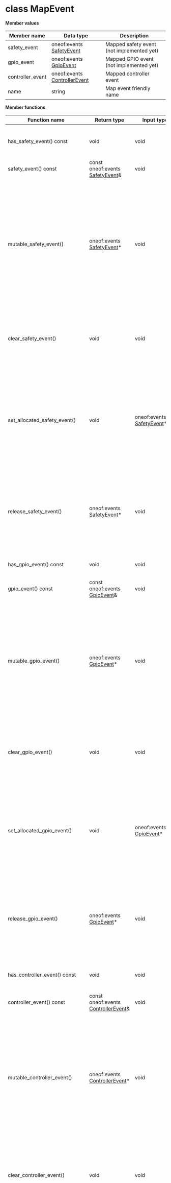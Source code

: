 # class MapEvent

 **Member values** 

|Member name|Data type|Description|
|-----------|---------|-----------|
|safety\_event|oneof:events [SafetyEvent](SafetyEvent.md#)|Mapped safety event \(not implemented yet\)|
|gpio\_event|oneof:events [GpioEvent](GpioEvent.md#)|Mapped GPIO event \(not implemented yet\)|
|controller\_event|oneof:events [ControllerEvent](ControllerEvent.md#)|Mapped controller event|
|name|string|Map event friendly name|

 **Member functions** 

|Function name|Return type|Input type|Description|
|-------------|-----------|----------|-----------|
|has\_safety\_event\(\) const|void|void|Returns the current value of the field if oneof case is kSafety\_event. Otherwise, returns oneof:events [SafetyEvent](SafetyEvent.md#)::default\_instance\(\)|
|safety\_event\(\) const|const oneof:events [SafetyEvent](SafetyEvent.md#)&|void|Returns the current value of the field if oneof case is kSafety\_event|
|mutable\_safety\_event\(\)|oneof:events [SafetyEvent](SafetyEvent.md#)\*|void|If any other oneof field in the same oneof is set, calls clear\_events\(\). Sets the oneof case to kSafety\_event and returns a pointer to the mutable oneof:events [SafetyEvent](SafetyEvent.md#) object that stores the field's value. If the oneof case was not kSafety\_event prior to the call, then the returned oneof:events [SafetyEvent](SafetyEvent.md#) will have none of its fields set \(i.e. it will be identical to a newly-allocated oneof:events [SafetyEvent](SafetyEvent.md#)\). After calling this, has\_safety\_event\(\) will return true, safety\_event\(\) will return a reference to the same instance of oneof:events [SafetyEvent](SafetyEvent.md#) and events\_case\(\) will return kSafety\_event|
|clear\_safety\_event\(\)|void|void|Nothing will be changed if the oneof case is not kSafety\_event. If the oneof case equals kSafety\_event, frees the field and clears the oneof case. has\_safety\_event\(\) will return false, safety\_event\(\) will return the default value and events\_case\(\) will return EVENTS\_NOT\_SET.|
|set\_allocated\_safety\_event\(\)|void|oneof:events [SafetyEvent](SafetyEvent.md#)\*|Calls clear\_events\(\). If the oneof:events [SafetyEvent](SafetyEvent.md#) pointer is not NULL: Sets the oneof:events [SafetyEvent](SafetyEvent.md#) object to the field and sets the oneof case to kSafety\_event. The message takes ownership of the allocated oneof:events [SafetyEvent](SafetyEvent.md#) object, has\_safety\_event\(\) will return true and events\_case\(\) will return kSafety\_event. If the pointer is NULL, has\_safety\_event\(\) will return false and events\_case\(\) will return EVENTS\_NOT\_SET. \(The behavior is like calling clear\_events\(\)\)|
|release\_safety\_event\(\)|oneof:events [SafetyEvent](SafetyEvent.md#)\*|void|Returns NULL if oneof case is not kSafety\_event. If the oneof case is kSafety\_event, clears the oneof case, releases the ownership of the field and returns the pointer of the events object. After calling this, caller takes the ownership of the allocated events object, has\_safety\_event\(\) will return false, safety\_event\(\) will return the default value and events\_case\(\) will return EVENTS\_NOT\_SET.|
|has\_gpio\_event\(\) const|void|void|Returns the current value of the field if oneof case is kGpio\_event. Otherwise, returns oneof:events [GpioEvent](GpioEvent.md#)::default\_instance\(\)|
|gpio\_event\(\) const|const oneof:events [GpioEvent](GpioEvent.md#)&|void|Returns the current value of the field if oneof case is kGpio\_event|
|mutable\_gpio\_event\(\)|oneof:events [GpioEvent](GpioEvent.md#)\*|void|If any other oneof field in the same oneof is set, calls clear\_events\(\). Sets the oneof case to kGpio\_event and returns a pointer to the mutable oneof:events [GpioEvent](GpioEvent.md#) object that stores the field's value. If the oneof case was not kGpio\_event prior to the call, then the returned oneof:events [GpioEvent](GpioEvent.md#) will have none of its fields set \(i.e. it will be identical to a newly-allocated oneof:events [GpioEvent](GpioEvent.md#)\). After calling this, has\_gpio\_event\(\) will return true, gpio\_event\(\) will return a reference to the same instance of oneof:events [GpioEvent](GpioEvent.md#) and events\_case\(\) will return kGpio\_event|
|clear\_gpio\_event\(\)|void|void|Nothing will be changed if the oneof case is not kGpio\_event. If the oneof case equals kGpio\_event, frees the field and clears the oneof case. has\_gpio\_event\(\) will return false, gpio\_event\(\) will return the default value and events\_case\(\) will return EVENTS\_NOT\_SET.|
|set\_allocated\_gpio\_event\(\)|void|oneof:events [GpioEvent](GpioEvent.md#)\*|Calls clear\_events\(\). If the oneof:events [GpioEvent](GpioEvent.md#) pointer is not NULL: Sets the oneof:events [GpioEvent](GpioEvent.md#) object to the field and sets the oneof case to kGpio\_event. The message takes ownership of the allocated oneof:events [GpioEvent](GpioEvent.md#) object, has\_gpio\_event\(\) will return true and events\_case\(\) will return kGpio\_event. If the pointer is NULL, has\_gpio\_event\(\) will return false and events\_case\(\) will return EVENTS\_NOT\_SET. \(The behavior is like calling clear\_events\(\)\)|
|release\_gpio\_event\(\)|oneof:events [GpioEvent](GpioEvent.md#)\*|void|Returns NULL if oneof case is not kGpio\_event. If the oneof case is kGpio\_event, clears the oneof case, releases the ownership of the field and returns the pointer of the events object. After calling this, caller takes the ownership of the allocated events object, has\_gpio\_event\(\) will return false, gpio\_event\(\) will return the default value and events\_case\(\) will return EVENTS\_NOT\_SET.|
|has\_controller\_event\(\) const|void|void|Returns the current value of the field if oneof case is kController\_event. Otherwise, returns oneof:events [ControllerEvent](ControllerEvent.md#)::default\_instance\(\)|
|controller\_event\(\) const|const oneof:events [ControllerEvent](ControllerEvent.md#)&|void|Returns the current value of the field if oneof case is kController\_event|
|mutable\_controller\_event\(\)|oneof:events [ControllerEvent](ControllerEvent.md#)\*|void|If any other oneof field in the same oneof is set, calls clear\_events\(\). Sets the oneof case to kController\_event and returns a pointer to the mutable oneof:events [ControllerEvent](ControllerEvent.md#) object that stores the field's value. If the oneof case was not kController\_event prior to the call, then the returned oneof:events [ControllerEvent](ControllerEvent.md#) will have none of its fields set \(i.e. it will be identical to a newly-allocated oneof:events [ControllerEvent](ControllerEvent.md#)\). After calling this, has\_controller\_event\(\) will return true, controller\_event\(\) will return a reference to the same instance of oneof:events [ControllerEvent](ControllerEvent.md#) and events\_case\(\) will return kController\_event|
|clear\_controller\_event\(\)|void|void|Nothing will be changed if the oneof case is not kController\_event. If the oneof case equals kController\_event, frees the field and clears the oneof case. has\_controller\_event\(\) will return false, controller\_event\(\) will return the default value and events\_case\(\) will return EVENTS\_NOT\_SET.|
|set\_allocated\_controller\_event\(\)|void|oneof:events [ControllerEvent](ControllerEvent.md#)\*|Calls clear\_events\(\). If the oneof:events [ControllerEvent](ControllerEvent.md#) pointer is not NULL: Sets the oneof:events [ControllerEvent](ControllerEvent.md#) object to the field and sets the oneof case to kController\_event. The message takes ownership of the allocated oneof:events [ControllerEvent](ControllerEvent.md#) object, has\_controller\_event\(\) will return true and events\_case\(\) will return kController\_event. If the pointer is NULL, has\_controller\_event\(\) will return false and events\_case\(\) will return EVENTS\_NOT\_SET. \(The behavior is like calling clear\_events\(\)\)|
|release\_controller\_event\(\)|oneof:events [ControllerEvent](ControllerEvent.md#)\*|void|Returns NULL if oneof case is not kController\_event. If the oneof case is kController\_event, clears the oneof case, releases the ownership of the field and returns the pointer of the events object. After calling this, caller takes the ownership of the allocated events object, has\_controller\_event\(\) will return false, controller\_event\(\) will return the default value and events\_case\(\) will return EVENTS\_NOT\_SET.|
|name\(\)|const string&|void|Returns the current value of name. If name is not set, returns the empty string/empty bytes.|
|set\_name\(\)|void|const string&|Sets the value of name. After calling this, name\(\) will return a copy of value.|
|set\_name\(\)|void|string&&|\(C++11 and beyond\): Sets the value of name, moving from the passed string. After calling this, name\(\) will return a copy of value.|
|set\_name\(\)|void|const char\*|Sets the value of name using a C-style null-terminated string. After calling this, name\(\) will return a copy of value.|
|mutable\_name\(\)|string \*|void|Returns a pointer to the mutable string object that stores name's value. If the field was not set prior to the call, then the returned string will be empty. After calling this, name\(\) will return whatever value is written into the given string.|
|clear\_name\(\)|void|void|Clears the value of name. After calling this, name\(\) will return the empty string/empty bytes.|
|set\_allocated\_name\(\)|void|string\*|Sets the string object to the field and frees the previous field value if it exists. If the string pointer is not NULL, the message takes ownership of the allocated string object. The message is free to delete the allocated string object at any time, so references to the object may be invalidated. Otherwise, if the value is NULL, the behavior is the same as calling clear\_name\(\).|
|release\_name\(\)|string \*|void|Releases the ownership of name and returns the pointer of the string object. After calling this, caller takes the ownership of the allocated string object and name\(\) will return the empty string/empty bytes.|

**Parent topic:** [Base \(C++\)](../../summary_pages/Base.md)

